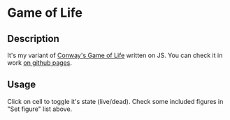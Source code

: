 # Game of Life

## Description
It's my variant of [Conway's Game of Life](https://en.wikipedia.org/wiki/Conway%27s_Game_of_Life) written on JS. You can check it in work [on github pages](https://felytic.github.io/GameOfLife/).

## Usage
Click on cell to toggle it's state (live/dead). Check some included figures in "Set figure" list above.
